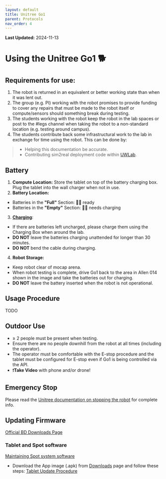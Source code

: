 ```yaml
---
layout: default
title: Unitree Go1
parent: Protocols
nav_order: 4
---
```

**Last Updated:** 2024-11-13

# Using the Unitree Go1 🐕

## Requirements for use:
1. The robot is returned in an equivalent or better working state than when it was lent out.
2. The group (e.g. PI) working with the robot promises to provide funding to cover any repairs that must be made to the robot itself or compute/sensors should something break during testing.
3. The students working with the robot keep the robot in the lab spaces or post to the #legs channel when taking the robot to a non-standard location (e.g. testing around campus).
4. The students contribute back some infrastructural work to the lab in exchange for time using the robot. 
This can be done by:
>  - Helping this documentation be accurate.
>  - Contributing sim2real deployment code within [UWLab](github.com/UW-Lab/UWLab).

## Battery

1. **Compute Location:** Store the tablet on top of the battery charging box. Plug the tablet into the wall charger when not in use.
2. **Battery Location:**
  - Batteries in the **"Full"** Section: 🔋✅ ready
  - Batteries in the **"Empty"** Section: 🔋❌ needs charging
3. **[Charging](https://www.unitree.com/go1/battery)**: 
  - If there are batteries left uncharged, please charge them using the Charging Box when around the lab.
  - **DO NOT** leave the batteries charging unattended for longer than 30 minutes.
  - **DO NOT** bend the cable during charging.
4. **Robot Storage:**
  - Keep robot clear of mocap arena.
  - When robot testing is complete, drive Go1 back to the area in Allen 014 shown in the image and take the batteries out for charging.
  - **DO NOT** leave the battery inserted when the robot is not operational.
  
## Usage Procedure

TODO

## Outdoor Use
- ≥ 2 people must be present when testing.
- Ensure there are no people downhill from the robot at all times (including the operator).
- The operator must be comfortable with the E-stop procedure and the tablet must be configured for E-stop even if Go1 is being controlled via the API.
- ❗**Take Video** with phone and/or drone!

## Emergency Stop
Please read the [Unitree documentation on stopping the robot](https://shop.unitree.com/products/unitreeyushutechnologydog-artificial-intelligence-companion-bionic-companion-intelligent-robot-go1-quadruped-robot-dog?srsltid=AfmBOooba0_MRn19GjD1zGwofRBX4bDgyV6MLNKRJXRVN97Hk7QJu2ir) for complete info.



## Updating Firmware
[Official BD Downloads Page](https://support.bostondynamics.com/s/downloads)

### Tablet and Spot software
[Maintaining Spot system software](https://support.bostondynamics.com/s/article/Updating-the-Spot-system-software)
- Download the App image (.apk) from [Downloads](https://support.bostondynamics.com/s/downloads) page and follow these steps: 
[Tablet Update Procedure](https://support.bostondynamics.com/s/article/Updating-the-Spot-system-software)
